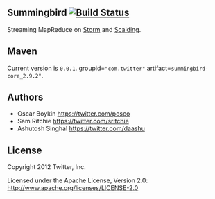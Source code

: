 ## Summingbird [![Build Status](https://secure.travis-ci.org/twitter/summingbird.png)](http://travis-ci.org/twitter/summingbird)

Streaming MapReduce on [Storm](https://github.com/nathanmarz/storm) and [Scalding](https://github.com/twitter/scalding).

## Maven

Current version is `0.0.1`. groupid=`"com.twitter"` artifact=`summingbird-core_2.9.2"`.

## Authors

* Oscar Boykin <https://twitter.com/posco>
* Sam Ritchie <https://twitter.com/sritchie>
* Ashutosh Singhal <https://twitter.com/daashu>

## License

Copyright 2012 Twitter, Inc.

Licensed under the Apache License, Version 2.0: http://www.apache.org/licenses/LICENSE-2.0
